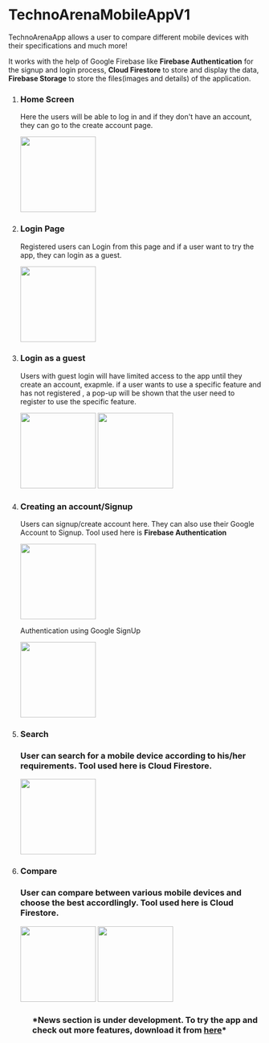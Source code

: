 # TechnoArenaMobileAppV1
TechnoArenaApp allows a user to compare different mobile devices with their specifications and much more!

It works with the help of Google Firebase like <b>Firebase Authentication</b> for the signup and login process, 
<b>Cloud Firestore</b> to store and display the data, <b>Firebase Storage</b> to store the files(images and details) of the application.
<ol>
<li><h3>Home Screen</h3>
<p>Here the users will be able to log in and if they don't have an account, they can go to the create account page.</p>
<img src="https://firebasestorage.googleapis.com/v0/b/technoarenamobile.appspot.com/o/DemoPictures%2FScreenshot_2020-01-17-21-16-21-929_com.example.technoarenaapp.jpg?alt=media&token=3e54bce2-86b3-43b5-9bb8-6d9f98e72f21" width="150"></li>

<li><h3>Login Page</h3>
<p>Registered users can Login from this page and if a user want to try the app, they can login as a guest.</p>
<img src="https://firebasestorage.googleapis.com/v0/b/technoarenamobile.appspot.com/o/DemoPictures%2FScreenshot_2020-01-17-21-16-28-821_com.example.technoarenaapp.jpg?alt=media&token=0bd3d84a-b56d-4a2e-9629-68fb2d7678a9" width="150"></li>

<li><h3>Login as a guest</h3>
<p>Users with guest login will have limited access to the app until they create an account, exapmle. if a user wants to use a specific feature and has not registered , a pop-up will be shown that the user need to register to use the specific feature.</p>
<div>
<img src="https://firebasestorage.googleapis.com/v0/b/technoarenamobile.appspot.com/o/DemoPictures%2FScreenshot_2020-01-17-21-16-31-774_com.example.technoarenaapp.jpg?alt=media&token=89f400af-80ef-40db-84e6-4f7a9c2ee5b4" width="150">
<img src="https://firebasestorage.googleapis.com/v0/b/technoarenamobile.appspot.com/o/DemoPictures%2FScreenshot_2020-01-17-21-16-37-767_com.example.technoarenaapp.jpg?alt=media&token=7284cd87-be46-4545-9d8c-00e4840f21c7" width="150" >
</div></li>
 
 
<li><h3>Creating an account/Signup</h3>
<p>Users can signup/create account here. They can also use their Google Account to Signup. Tool used here is <strong>Firebase Authentication</strong></p>
<img src="https://firebasestorage.googleapis.com/v0/b/technoarenamobile.appspot.com/o/DemoPictures%2FScreenshot_2020-01-17-21-16-25-290_com.example.technoarenaapp.jpg?alt=media&token=d135ab72-d7c4-43ff-a056-d276e91c20d9" width="150">
<p>Authentication using Google SignUp</p>
  <img src="https://firebasestorage.googleapis.com/v0/b/technoarenamobile.appspot.com/o/DemoPictures%2FInkedScreenshot_2020-01-17-21-16-46-886_com.google.android.gms_LI.jpg?alt=media&token=b0b8cf62-0d94-4edb-88b7-ff14bffbf25d" width="150"></li>
  
<li><h3>Search<h3>
<p>User can search for a mobile device according to his/her requirements. Tool used here is <strong>Cloud Firestore</strong>.</p>
<img src="https://firebasestorage.googleapis.com/v0/b/technoarenamobile.appspot.com/o/DemoPictures%2FScreenshot_2020-01-17-21-17-34-022_com.example.technoarenaapp.jpg?alt=media&token=90b12484-d927-407c-b8f2-7ae78b13b040" width="150"></li>
 
<li><h3>Compare<h3>
<p>User can compare between various mobile devices and choose the best accordlingly. Tool used here is <strong>Cloud Firestore</strong>.</p>
  <div>
<img src="https://firebasestorage.googleapis.com/v0/b/technoarenamobile.appspot.com/o/DemoPictures%2FScreenshot_2020-01-17-21-17-16-297_com.example.technoarenaapp.jpg?alt=media&token=576da02e-aab6-4dbc-a753-b45389432426" width="150">
    <img src="https://firebasestorage.googleapis.com/v0/b/technoarenamobile.appspot.com/o/DemoPictures%2FScreenshot_2020-01-17-21-17-21-901_com.example.technoarenaapp.jpg?alt=media&token=83091e9b-8415-4b29-b3e8-90fe054275a3" width="150">
    </li>
  </div>
<ol>
  
  <h3>*News section is under development. To try the app and check out more features, download it from <a href="https://drive.google.com/open?id=1LPIehz5TM1UluJ3rezRKinB7lq9fjjKg">here</a>*</h3>
  
  

